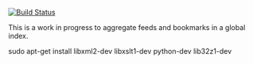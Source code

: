 [![Build Status](https://travis-ci.org/bamthomas/myrefs.png)](https://travis-ci.org/bamthomas/myrefs)

This is a work in progress to aggregate feeds and bookmarks in a global index.

sudo apt-get install libxml2-dev libxslt1-dev python-dev lib32z1-dev
